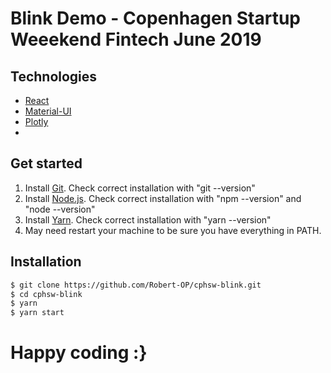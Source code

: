 # Blink Demo - Copenhagen Startup Weeekend Fintech June 2019

## Technologies

- [React](https://reactjs.org/)
- [Material-UI](https://material-ui.com/)
- [Plotly](https://plot.ly/)
-

## Get started

1. Install [Git](https://git-scm.com/download/). Check correct installation with "git --version"
2. Install [Node.js](https://nodejs.org/en/download/). Check correct installation with "npm --version" and "node --version"
3. Install [Yarn](https://yarnpkg.com/en/docs/install#windows-stable). Check correct installation with "yarn --version"
4. May need restart your machine to be sure you have everything in PATH.

## Installation

```sh
$ git clone https://github.com/Robert-OP/cphsw-blink.git
$ cd cphsw-blink
$ yarn
$ yarn start
```

# Happy coding :}
